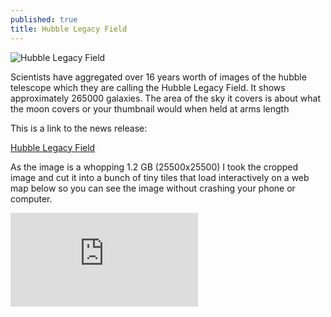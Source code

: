 ```yaml
---
published: true
title: Hubble Legacy Field
---
```

![Hubble Legacy Field]({{site.baseurl}}/img/hubblelegacy/HubbleLegacyField.png)

Scientists have aggregated over 16 years worth of images of the hubble telescope which they are calling the Hubble Legacy Field. It shows approximately 265000 galaxies. The area of the sky it covers is about what the moon covers or your thumbnail would when held at arms length

This is a link to the news release:

[Hubble Legacy Field](http://hubblesite.org/news_release/news/2019-17)

As the image is a whopping 1.2 GB (25500x25500) I took the cropped image and cut it into a bunch of tiny tiles that load interactively on a web map below so you can see the image without crashing your phone or computer.

<iframe src="https://anthonyblackham.github.io/HubbleLegacyField/" frameborder="0" allowfullscreen</iframe>
